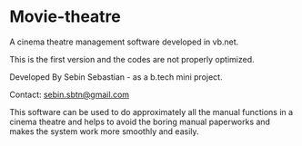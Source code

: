 # Movie-theatre

A cinema theatre management software developed in vb.net.

This is the first version and the codes are not properly optimized.

Developed By Sebin Sebastian - as a b.tech mini project.

Contact: sebin.sbtn@gmail.com

This software can be used to do approximately all the manual functions in a cinema theatre and helps to avoid the boring manual paperworks and makes the system work more smoothly and easily.


